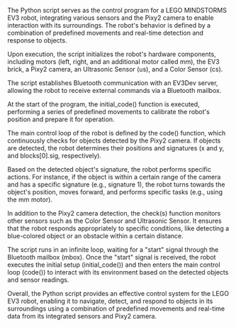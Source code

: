 
The Python script serves as the control program for a LEGO MINDSTORMS EV3 robot, integrating various sensors and the Pixy2 camera to enable interaction with its surroundings. The robot's behavior is defined by a combination of predefined movements and real-time detection and response to objects.

Upon execution, the script initializes the robot's hardware components, including motors (left, right, and an additional motor called mm), the EV3 brick, a Pixy2 camera, an Ultrasonic Sensor (us), and a Color Sensor (cs).

The script establishes Bluetooth communication with an EV3Dev server, allowing the robot to receive external commands via a Bluetooth mailbox.

At the start of the program, the initial_code() function is executed, performing a series of predefined movements to calibrate the robot's position and prepare it for operation.

The main control loop of the robot is defined by the code() function, which continuously checks for objects detected by the Pixy2 camera. If objects are detected, the robot determines their positions and signatures (x and y, and blocks[0].sig, respectively).

Based on the detected object's signature, the robot performs specific actions. For instance, if the object is within a certain range of the camera and has a specific signature (e.g., signature 1), the robot turns towards the object's position, moves forward, and performs specific tasks (e.g., using the mm motor).

In addition to the Pixy2 camera detection, the check(s) function monitors other sensors such as the Color Sensor and Ultrasonic Sensor. It ensures that the robot responds appropriately to specific conditions, like detecting a blue-colored object or an obstacle within a certain distance.

The script runs in an infinite loop, waiting for a "start" signal through the Bluetooth mailbox (mbox). Once the "start" signal is received, the robot executes the initial setup (initial_code()) and then enters the main control loop (code()) to interact with its environment based on the detected objects and sensor readings.

Overall, the Python script provides an effective control system for the LEGO EV3 robot, enabling it to navigate, detect, and respond to objects in its surroundings using a combination of predefined movements and real-time data from its integrated sensors and Pixy2 camera.

